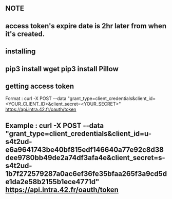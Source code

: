 NOTE 
----------------------
access token's expire date is 2hr later from when it's created.
----------------------

installing
----------------------
pip3 install wget
pip3 install Pillow
----------------------

getting access token
---------------------
Format : 
curl -X POST --data "grant_type=client_credentials&client_id=<YOUR_CLIENT_ID>&client_secret=<YOUR_SECRET>" https://api.intra.42.fr/oauth/token

Example : 
curl -X POST --data "grant_type=client_credentials&client_id=u-s4t2ud-e6a9641743be40bf815edf146640a77e92c8d38dee9780bb49de2a74df3afa4e&client_secret=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" https://api.intra.42.fr/oauth/token
---------------------
